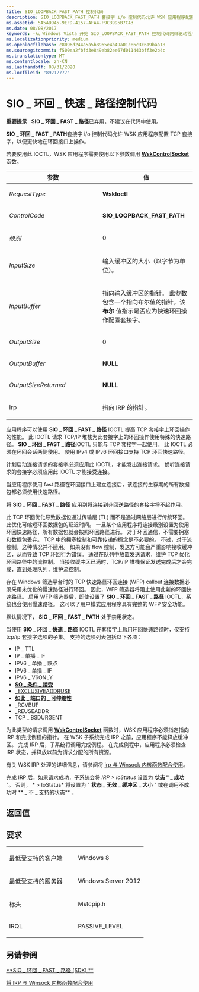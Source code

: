 ```yaml
---
title: SIO_LOOPBACK_FAST_PATH 控制代码
description: SIO_LOOPBACK_FAST_PATH 套接字 i/o 控制代码允许 WSK 应用程序配置 TCP 套接字，以便更快地在环回接口上操作。
ms.assetid: 5A5AD945-9EFD-4157-AFA4-F9C3995B7C43
ms.date: 08/08/2017
keywords: -从 Windows Vista 开始 SIO_LOOPBACK_FAST_PATH 控制代码网络驱动程序
ms.localizationpriority: medium
ms.openlocfilehash: c8096d244a5a5b8965e4b49a01c86c3c619baa18
ms.sourcegitcommit: f500ea2fbfd3e849eb82ee67d011443bff3e2b4c
ms.translationtype: MT
ms.contentlocale: zh-CN
ms.lasthandoff: 08/31/2020
ms.locfileid: "89212777"
---
```

# <a name="sio_loopback_fast_path-control-code"></a>SIO \_ 环回 \_ 快速 \_ 路径控制代码


**重要提示**   **SIO \_ 环回 \_ FAST \_ 路径**已弃用，不建议在代码中使用。

 

**SIO \_ 环回 \_ FAST \_ PATH**套接字 i/o 控制代码允许 WSK 应用程序配置 TCP 套接字，以便更快地在环回接口上操作。

若要使用此 IOCTL，WSK 应用程序需要使用以下参数调用 [**WskControlSocket**](/windows-hardware/drivers/ddi/wsk/nc-wsk-pfn_wsk_control_socket) 函数。

<table>
<colgroup>
<col width="50%" />
<col width="50%" />
</colgroup>
<thead>
<tr class="header">
<th>参数</th>
<th>值</th>
</tr>
</thead>
<tbody>
<tr class="odd">
<td><p><em>RequestType</em></p></td>
<td><p><strong>WskIoctl</strong></p></td>
</tr>
<tr class="even">
<td><p><em>ControlCode</em></p></td>
<td><p><strong>SIO_LOOPBACK_FAST_PATH</strong></p></td>
</tr>
<tr class="odd">
<td><p><em>级别</em></p></td>
<td><p>0</p></td>
</tr>
<tr class="even">
<td><p><em>InputSize</em></p></td>
<td><p>输入缓冲区的大小（以字节为单位）。</p></td>
</tr>
<tr class="odd">
<td><p><em>InputBuffer</em></p></td>
<td><p>指向输入缓冲区的指针。 此参数包含一个指向布尔值的指针，该 <strong>布尔</strong> 值指示是否应为快速环回操作配置套接字。</p></td>
</tr>
<tr class="even">
<td><p><em>OutputSize</em></p></td>
<td><p>0</p></td>
</tr>
<tr class="odd">
<td><p><em>OutputBuffer</em></p></td>
<td><p><strong>NULL</strong></p></td>
</tr>
<tr class="even">
<td><p><em>OutputSizeReturned</em></p></td>
<td><p><strong>NULL</strong></p></td>
</tr>
<tr class="odd">
<td><p>Irp</p></td>
<td><p>指向 IRP 的指针。</p></td>
</tr>
</tbody>
</table>

 

应用程序可以使用 **SIO \_ 环回 \_ FAST \_ 路径** IOCTL 提高 TCP 套接字上环回操作的性能。 此 IOCTL 请求 TCP/IP 堆栈为此套接字上的环回操作使用特殊的快速路径。 **SIO \_ 环回 \_ FAST \_ 路径**IOCTL 只能与 TCP 套接字一起使用。 此 IOCTL 必须在环回会话两侧使用。 使用 IPv4 或 IPv6 环回接口支持 TCP 环回快速路径。

计划启动连接请求的套接字必须应用此 IOCTL，才能发出连接请求。 侦听连接请求的套接字必须应用此 IOCTL 才能接受连接。

当应用程序使用 fast 路径在环回接口上建立连接后，该连接的生存期的所有数据包都必须使用快速路径。

将 **SIO \_ 环回 \_ FAST \_ 路径** 应用到将连接到非回送路径的套接字将不起作用。

此 TCP 环回优化导致数据包通过传输层 (TL) 而不是通过网络层进行传统环回。 此优化可缩短环回数据包的延迟时间。 一旦某个应用程序将连接级别设置为使用环回快速路径，所有数据包就会按照环回路径进行。 对于环回通信，不需要拥塞和数据包丢弃。 TCP 中的拥塞控制和可靠传递的概念是不必要的。 不过，对于流控制，这种情况并不适用。 如果没有 flow 控制，发送方可能会严重影响接收缓冲区，从而导致 TCP 环回行为错误。 通过在队列中放置发送请求，维护 TCP 优化环回路径中的流控制。 当接收缓冲区已满时，TCP/IP 堆栈保证发送完成后才会完成，直到处理队列，维护流控制。

存在 Windows 筛选平台时的 TCP 快速路径环回连接 (WFP) callout 连接数据必须采用未优化的慢速路径进行环回。 因此，WFP 筛选器将阻止使用此新的环回快速路径。 启用 WFP 筛选器后，即使设置了 **SIO \_ 环回 \_ FAST \_ 路径** IOCTL，系统也会使用慢速路径。 这可以了用户模式应用程序具有完整的 WFP 安全功能。

默认情况下， **SIO \_ 环回 \_ FAST \_ PATH** 处于禁用状态。

当使用 **SIO \_ 环回 \_ 快速 \_ 路径** IOCTL 在套接字上启用环回快速路径时，仅支持 tcp/ip 套接字选项的子集。 支持的选项列表包括以下各项：

-   IP \_ TTL
-   IP \_ 单播 \_ IF
-   IPV6 \_ 单播 \_ 跃点
-   IPV6 \_ 单播 \_ IF
-   IPV6 \_ V6ONLY
-   [**SO \_ 条件 \_ 接受**](/windows/desktop/WinSock/so-conditional-accept)
-   [\_EXCLUSIVEADDRUSE](/windows/desktop/WinSock/so-exclusiveaddruse)
-   [**如此 \_ 端口的 \_ 可伸缩性**](/windows/desktop/WinSock/so-port-scalability)
-   \_RCVBUF
-   \_REUSEADDR
-   TCP \_ BSDURGENT

为此类型的请求调用 [**WskControlSocket**](/windows-hardware/drivers/ddi/wsk/nc-wsk-pfn_wsk_control_socket) 函数时，WSK 应用程序必须指定指向 IRP 和完成例程的指针。 在 WSK 子系统完成 IRP 之前，应用程序不能释放缓冲区。 完成 IRP 后，子系统将调用完成例程。 在完成例程中，应用程序必须检查 IRP 状态，并释放以前为请求分配的所有资源。

有关 WSK IRP 处理的详细信息，请参阅将 [irp 与 Winsock 内核函数配合使用](./using-irps-with-winsock-kernel-functions.md)。

完成 IRP 后，如果请求成功，子系统会将 *IRP &gt; IoStatus* 设置为 **状态 " \_ 成功** "。 否则， * &gt; IoStatus* 将设置为 " **状态 \_ 无效 \_ 缓冲区 \_ 大小** " 或在调用不成功时 ** \_ 不 \_ 支持的状态** 。

## <a name="return-value"></a>返回值


<a name="requirements"></a>要求
------------

<table>
<colgroup>
<col width="50%" />
<col width="50%" />
</colgroup>
<tbody>
<tr class="odd">
<td><p>最低受支持的客户端</p></td>
<td><p>Windows 8</p></td>
</tr>
<tr class="even">
<td><p>最低受支持的服务器</p></td>
<td><p>Windows Server 2012</p></td>
</tr>
<tr class="odd">
<td><p>标头</p></td>
<td>Mstcpip.h</td>
</tr>
<tr class="even">
<td><p>IRQL</p></td>
<td><p>PASSIVE_LEVEL</p></td>
</tr>
</tbody>
</table>

## <a name="see-also"></a>另请参阅


[**SIO \_ 环回 \_ FAST \_ 路径 (SDK) **](/previous-versions/windows/desktop/legacy/jj841212(v=vs.85))

[将 IRP 与 Winsock 内核函数配合使用](./using-irps-with-winsock-kernel-functions.md)

 

